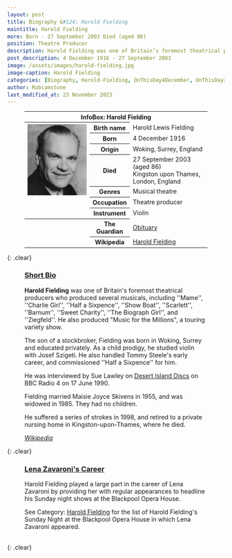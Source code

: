 ```yaml
---
layout: post
title: Biography &#124; Harold Fielding
maintitle: Harold Fielding
more: Born - 27 September 2003 Died (aged 86)
position: Theatre Producer
description: Harold Fielding was one of Britain’s foremost theatrical producers
post_description: 4 December 1916 - 27 September 2003
image: /assets/images/harold-fielding.jpg
image-caption: Harold Fielding
categories: [Biography, Harold-Fielding, OnThisDay4December, OnThisDay27September]
author: Robcamstone
last_modified_at: 23 November 2023
---
```


<figure class="fig3">
<table>
<tr><th colspan="3">InfoBox: Harold Fielding</th></tr>
<tr>
<th rowspan="8" class="top"><img src="/assets/images/harold-fielding.jpg" class="full-width" /></th>
</tr>
<tr><th style="width:20%;">Birth name</th><td>Harold Lewis Fielding</td></tr>
<tr><th>Born</th><td>4 December 1916</td></tr>
<tr><th>Origin</th><td>Woking, Surrey, England</td></tr>
<tr><th>Died</th><td>27 September 2003 (aged 86)<br />Kingston upon Thames, London, England</td></tr>
<tr><th>Genres</th><td>Musical theatre</td></tr>
<tr><th>Occupation</th><td>Theatre producer</td></tr>
<tr><th>Instrument</th><td>Violin</td></tr>
<tr class="split"><th rowspan="2"></th><th>The Guardian</th><td><a class="external-link" href="https://www.theguardian.com/news/2003/oct/01/guardianobituaries.artsobituaries?fbclid=IwAR3kp02zkYWJKiY7wjLsn8cLz9NLD83a2tLmsvRJbgrljP-Nx42AR3QvA8s">Obituary</a></td></tr>
<tr><th>Wikipedia</th><td><a class="external-link" href="https://en.wikipedia.org/wiki/Harold_Fielding">Harold Fielding</a></td></tr>
</table>
</figure>

{: .clear}

<figure class="fig3">
<h3 id="bio"><a href="#bio">Short Bio</a></h3>
<p><strong>Harold Fielding</strong> was one of Britain's foremost theatrical producers who produced several musicals, including ''Mame'', ''Charlie Girl'', ''Half a Sixpence'', ''Show Boat'', ''Scarlett'', ''Barnum'', ''Sweet Charity'', ''The Biograph Girl'', and ''Ziegfeld''. He also produced &quot;Music for the Millions&quot;, a touring variety show.</p>
<p>The son of a stockbroker, Fielding was born in Woking, Surrey and educated privately. As a child prodigy, he studied violin with Josef Szigeti. He also handled Tommy Steele's early career, and commissioned ''Half a Sixpence'' for him.</p>
<p>He was interviewed by Sue Lawley on <a class="external-link" href="https://www.bbc.co.uk/programmes/p009404d">Desert Island Discs</a> on BBC Radio 4 on 17 June 1990.</p>
<p>Fielding married Maisie Joyce Skivens in 1955, and was widowed in 1985. They had no children.</p>
<p>He suffered a series of strokes in 1998, and retired to a private nursing home in Kingston-upon-Thames, where he died.</p>
<cite><a class="external-link" href="https://en.wikipedia.org/wiki/Harold_Fielding">Wikipedia</a></cite>
</figure>

{: .clear}

<figure class="fig3">
<h3 id="career"><a href="#career">Lena Zavaroni's Career</a></h3>
<p>Harold Fielding played a large part in the career of Lena Zavaroni by providing her with regular appearances to headline his Sunday night shows at the Blackpool Opera House.</p>
<p>See Category: <a href="/category/harold-fielding">Harold Fielding</a> for the list of Harold Fielding's Sunday Night at the Blackpool Opera House in which Lena Zavaroni appeared.</p>
</figure>

<br />{: .clear}

<style>
.top {vertical-align:top;}
</style>

